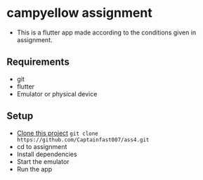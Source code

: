 # campyellow assignment

- This is a flutter app made according to the conditions given in assignment.



## Requirements
- git
- flutter 
- Emulator or physical device

## Setup
- [Clone this project](https://github.com/Captainfast007/ass4.git) ```git clone https://github.com/Captainfast007/ass4.git```
- cd to assignment
- Install dependencies 
- Start the emulator 
- Run the app
